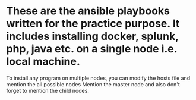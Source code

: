# These are the ansible playbooks written for the practice purpose. It includes installing docker, splunk, php, java etc. on a single node i.e. local machine. 
To install any program on multiple nodes, you can modify the hosts file and mention the all possible nodes
Mention the master node and also don't forget to mention the child nodes. 
